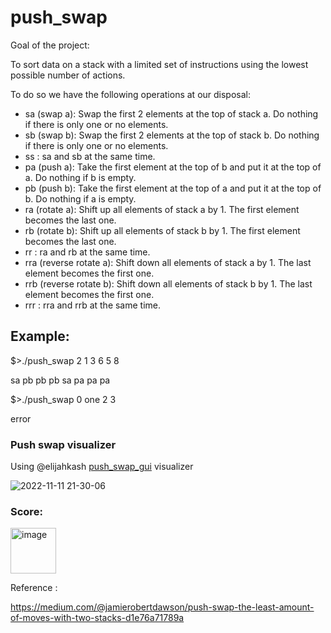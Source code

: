 # push_swap

Goal of the project:

To sort data on a stack with a limited set of instructions using the lowest possible number of actions.

To do so we have the following operations at our disposal:
- sa (swap a): Swap the first 2 elements at the top of stack a. Do nothing if there is only one or no elements.
- sb (swap b): Swap the first 2 elements at the top of stack b. Do nothing if there is only one or no elements.
- ss : sa and sb at the same time.
- pa (push a): Take the first element at the top of b and put it at the top of a. Do nothing if b is empty.
- pb (push b): Take the first element at the top of a and put it at the top of b. Do nothing if a is empty.
- ra (rotate a): Shift up all elements of stack a by 1. The first element becomes the last one.
- rb (rotate b): Shift up all elements of stack b by 1. The first element becomes the last one.
- rr : ra and rb at the same time.
- rra (reverse rotate a): Shift down all elements of stack a by 1. The last element becomes the first one.
- rrb (reverse rotate b): Shift down all elements of stack b by 1. The last element becomes the first one.
- rrr : rra and rrb at the same time.

## Example:
$>./push_swap 2 1 3 6 5 8

sa
pb 
pb
pb 
sa
pa 
pa
pa

$>./push_swap 0 one 2 3

error

### Push swap visualizer 
Using @elijahkash [push_swap_gui](https://github.com/elijahkash/push_swap_gui) visualizer

![2022-11-11 21-30-06](https://user-images.githubusercontent.com/66158938/201400534-9c36698b-c766-4ecf-9bfb-f492d5a9f746.gif)



### Score:

<img width="73" alt="image" src="https://user-images.githubusercontent.com/66158938/200159318-b11bcb1c-7674-44f9-a484-c9a60c9ca8d3.png">


Reference :

https://medium.com/@jamierobertdawson/push-swap-the-least-amount-of-moves-with-two-stacks-d1e76a71789a
